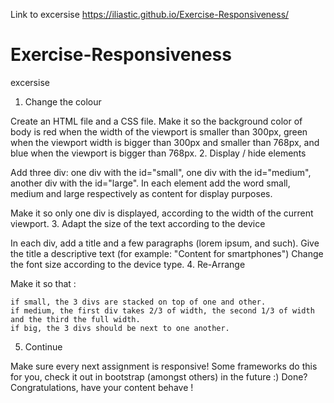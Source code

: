 Link to excersise https://iliastic.github.io/Exercise-Responsiveness/

# Exercise-Responsiveness
excersise
1. Change the colour

Create an HTML file and a CSS file. Make it so the background color of body is red when the width of the viewport is smaller than 300px, green when the viewport width is bigger than 300px and smaller than 768px, and blue when the viewport is bigger than 768px.
2. Display / hide elements

Add three div: one div with the id="small", one div with the id="medium", another div with the id="large". In each element add the word small, medium and large respectively as content for display purposes.

Make it so only one div is displayed, according to the width of the current viewport.
3. Adapt the size of the text according to the device

In each div, add a title and a few paragraphs (lorem ipsum, and such). Give the title a descriptive text (for example: "Content for smartphones") Change the font size according to the device type.
4. Re-Arrange

Make it so that :

    if small, the 3 divs are stacked on top of one and other.
    if medium, the first div takes 2/3 of width, the second 1/3 of width and the third the full width.
    if big, the 3 divs should be next to one another.

5. Continue

Make sure every next assignment is responsive! Some frameworks do this for you, check it out in bootstrap (amongst others) in the future :)
Done? Congratulations, have your content behave !